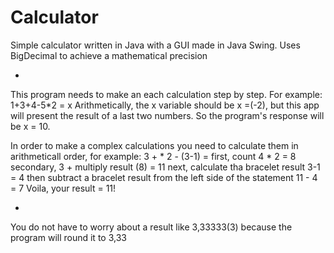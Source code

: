 # Calculator
Simple calculator written in Java with a GUI made in Java Swing. Uses BigDecimal to achieve a mathematical precision 

+
This program needs to make an each calculation step by step. For example:
1+3+4-5*2 = x 
Arithmetically, the x variable should be x =(-2), but this app will present the result of a last two numbers.
So the program's response will be x = 10.   

In order to make a complex calculations you need to calculate them in arithmeticall order, for example: 3 +  * 2 - (3-1) = first, count 4 * 2 = 8 secondary, 3 + multiply result (8) = 11 next, calculate tha bracelet result 3-1 = 4 then subtract a bracelet result from the left side of the statement
 11 - 4 = 7
 Voila, your result = 11!

+
You do not have to worry about a result like 3,33333(3) because the program will round it  to 3,33
